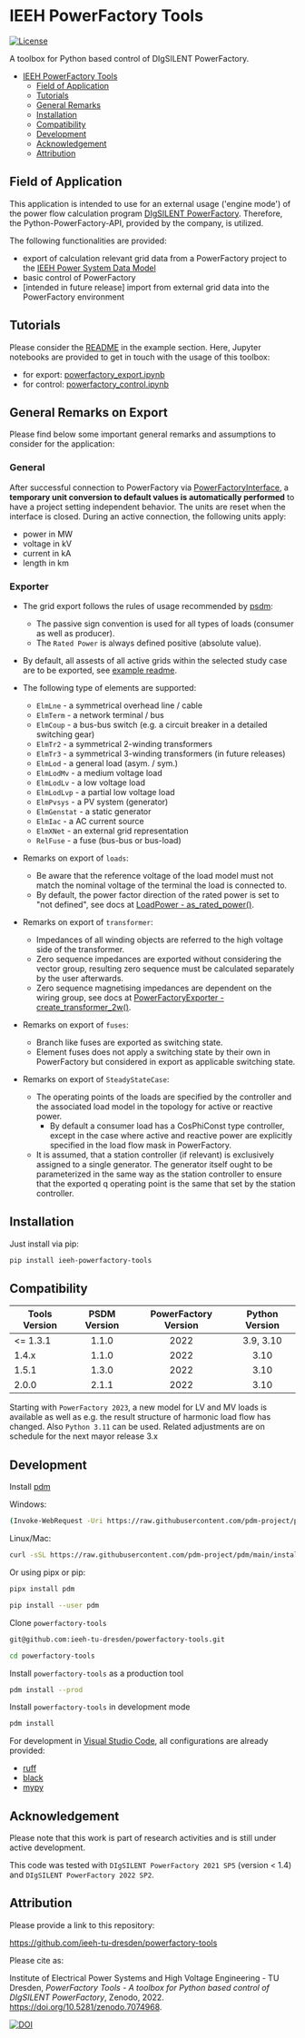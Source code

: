 # IEEH PowerFactory Tools

[![License](https://img.shields.io/badge/License-BSD%203--Clause-blue.svg)](https://opensource.org/licenses/BSD-3-Clause)

A toolbox for Python based control of DIgSILENT PowerFactory.

- [IEEH PowerFactory Tools](#ieeh-powerfactory-tools)
  - [Field of Application](#-field-of-application)
  - [Tutorials](#-tutorials)
  - [General Remarks](#-general-remarks)
  - [Installation](#-installation)
  - [Compatibility](#-compatibility)
  - [Development](#-development)
  - [Acknowledgement](#-acknowledgement)
  - [Attribution](#-attribution)

## <div id="application" /> Field of Application

This application is intended to use for an external usage ('engine mode') of the power flow calculation program [DIgSILENT PowerFactory](https://www.digsilent.de/de/powerfactory.html).
Therefore, the Python-PowerFactory-API, provided by the company, is utilized.

The following functionalities are provided:

- export of calculation relevant grid data from a PowerFactory project to the [IEEH Power System Data Model](https://github.com/ieeh-tu-dresden/power-system-data-model)
- basic control of PowerFactory
- [intended in future release] import from external grid data into the PowerFactory environment

## <div id="tutorials" /> Tutorials

Please consider the [README](./examples/README.md) in the example section. Here, Jupyter notebooks are provided to get in touch with the usage of this toolbox:

- for export: [powerfactory_export.ipynb](./examples/powerfactory_export.ipynb)
- for control: [powerfactory_control.ipynb](./examples/powerfactory_control.ipynb)

## <div id="remarks" /> General Remarks on Export

Please find below some important general remarks and assumptions to consider for the application:

### General

After successful connection to PowerFactory via [PowerFactoryInterface](./powerfactory_tools/interface.py), a **temporary unit conversion to default values is automatically performed** to have a project setting independent behavior. The units are reset when the interface is closed.
During an active connection, the following units apply:

- power in MW
- voltage in kV
- current in kA
- length in km  

### Exporter

- The grid export follows the rules of usage recommended by [psdm](https://github.com/ieeh-tu-dresden/power-system-data-model#-general-remarks):
  - The passive sign convention is used for all types of loads (consumer as well as producer).
  - The `Rated Power` is always defined positive (absolute value).
- By default, all assests of all active grids within the selected study case are to be exported, see [example readme](./examples/README.md).
- The following type of elements are supported:
  - `ElmLne` - a symmetrical overhead line / cable  
  - `ElmTerm` - a network terminal / bus
  - `ElmCoup` - a bus-bus switch (e.g. a circuit breaker in a detailed switching gear)
  - `ElmTr2` - a symmetrical 2-winding transformers
  - `ElmTr3` - a symmetrical 3-winding transformers (in future releases)
  - `ElmLod` - a general load (asym. / sym.)
  - `ElmLodMv` - a medium voltage load
  - `ElmLodLv` - a low voltage load
  - `ElmLodLvp` - a partial low voltage load
  - `ElmPvsys` - a PV system (generator)
  - `ElmGenstat` - a static generator
  - `ElmIac` - a AC current source
  - `ElmXNet` - an external grid representation
  - `RelFuse` - a fuse (bus-bus or bus-load)

- Remarks on export of `loads`:
  - Be aware that the reference voltage of the load model must not match the nominal voltage of the terminal the load is connected to.
  - By default, the power factor direction of the rated power is set to "not defined", see docs at [LoadPower - as_rated_power()](./powerfactory_tools/exporter/load_power.py).
- Remarks on export of `transformer`:
  - Impedances of all winding objects are referred to the high voltage side of the transformer.
  - Zero sequence impedances are exported without considering the vector group, resulting zero sequence must be calculated separately by the user afterwards.
  - Zero sequence magnetising impedances are dependent on the wiring group, see docs at [PowerFactoryExporter - create_transformer_2w()](./powerfactory_tools/exporter/exporter.py).
- Remarks on export of `fuses`:
  - Branch like fuses are exported as switching state.
  - Element fuses does not apply a switching state by their own in PowerFactory but considered in export as applicable switching state.
- Remarks on export of `SteadyStateCase`:
  - The operating points of the loads are specified by the controller and the associated load model in the topology for active or reactive power.
    - By default a consumer load has a CosPhiConst type controller, except in the case where active and reactive power are explicitly specified in the load flow mask in PowerFactory.
  - It is assumed, that a station controller (if relevant) is exclusively assigned to a single generator.
  The generator itself ought to be parameterized in the same way as the station controller to ensure that the exported q operating point is the same that set by the station controller.

## <div id="installation" /> Installation

Just install via pip:

```bash
pip install ieeh-powerfactory-tools
```

## <div id="compatibility" /> Compatibility

| Tools Version | PSDM Version | PowerFactory Version | Python Version |
|---------------|:------------:|:--------------------:|:--------------:|
| <= 1.3.1      | 1.1.0        | 2022                 | 3.9, 3.10      |
| 1.4.x         | 1.1.0        | 2022                 | 3.10           |
| 1.5.1         | 1.3.0        | 2022                 | 3.10           |
| 2.0.0         | 2.1.1        | 2022                 | 3.10           |

Starting with `PowerFactory 2023`, a new model for LV and MV loads is available as well as e.g. the result structure of harmonic load flow has changed. Also `Python 3.11` can be used. Related adjustments are on schedule for the next mayor release 3.x

## <div id="development" /> Development

Install [pdm](https://github.com/pdm-project/pdm)

Windows:

```bash
(Invoke-WebRequest -Uri https://raw.githubusercontent.com/pdm-project/pdm/main/install-pdm.py -UseBasicParsing).Content | python -
```

Linux/Mac:

```bash
curl -sSL https://raw.githubusercontent.com/pdm-project/pdm/main/install-pdm.py | python3 -
```

Or using pipx or pip:

```bash
pipx install pdm
```

```bash
pip install --user pdm
```

Clone `powerfactory-tools`

```bash
git@github.com:ieeh-tu-dresden/powerfactory-tools.git
```

```bash
cd powerfactory-tools
```

Install `powerfactory-tools` as a production tool

```bash
pdm install --prod
```

Install `powerfactory-tools` in development mode

```bash
pdm install
```

For development in [Visual Studio Code](https://github.com/microsoft/vscode), all configurations are already provided:

- [ruff](https://github.com/astral-sh/ruff)
- [black](https://github.com/psf/black)
- [mypy](https://github.com/python/mypy)

## <div id="acknowledgement" /> Acknowledgement

Please note that this work is part of research activities and is still under active development.

This code was tested with `DIgSILENT PowerFactory 2021 SP5` (version < 1.4) and `DIgSILENT PowerFactory 2022 SP2`.

## <div id="attribution" /> Attribution

Please provide a link to this repository:

<https://github.com/ieeh-tu-dresden/powerfactory-tools>

Please cite as:

Institute of Electrical Power Systems and High Voltage Engineering - TU Dresden, _PowerFactory Tools - A toolbox for Python based control of DIgSILENT PowerFactory_, Zenodo, 2022. <https://doi.org/10.5281/zenodo.7074968>.

[![DOI](https://zenodo.org/badge/DOI/10.5281/zenodo.7074968.svg)](https://doi.org/10.5281/zenodo.7074968)
